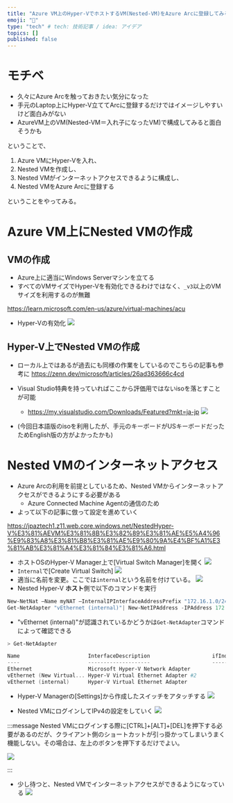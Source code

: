 ```yaml
---
title: "Azure VM上のHyper-VでホストするVM(Nested-VM)をAzure Arcに登録してみる"
emoji: "🦁"
type: "tech" # tech: 技術記事 / idea: アイデア
topics: []
published: false
---
```

# モチベ
- 久々にAzure Arcを触っておきたい気分になった
- 手元のLaptop上にHyper-V立ててArcに登録するだけではイメージしやすいけど面白みがない
- AzureVM上のVM(Nested-VM＝入れ子になったVM)で構成してみると面白そうかも

ということで、

1. Azure VMにHyper-Vを入れ、
2. Nested VMを作成し、
3. Nested VMがインターネットアクセスできるように構成し、
4. Nested VMをAzure Arcに登録する

ということをやってみる。

# Azure VM上にNested VMの作成
## VMの作成
- Azure上に適当にWindows Serverマシンを立てる
- すべてのVMサイズでHyper-Vを有効化できるわけではなく、`_v3`以上のVMサイズを利用するのが無難

https://learn.microsoft.com/en-us/azure/virtual-machines/acu

- Hyper-Vの有効化
![](/images/20230822-nestedvmarc/01.png)

## Hyper-V上でNested VMの作成
- ローカル上ではあるが過去にも同様の作業をしているのでこちらの記事も参考に
https://zenn.dev/microsoft/articles/26ad363666c4cd

- Visual Studio特典を持っていればここから評価用ではないisoを落とすことが可能
    - https://my.visualstudio.com/Downloads/Featured?mkt=ja-jp
![](/images/20230822-nestedvmarc/02.png)

- (今回日本語版のisoを利用したが、手元のキーボードがUSキーボードだったためEnglish版の方がよかったかも)

# Nested VMのインターネットアクセス
- Azure Arcの利用を前提としているため、Nested VMからインターネットアクセスができるようにする必要がある
    - Azure Connected Machine Agentの通信のため
- よって以下の記事に倣って設定を進めていく

https://jpaztech1.z11.web.core.windows.net/NestedHyper-V%E3%81%AEVM%E3%81%8B%E3%82%89%E3%81%AE%E5%A4%96%E9%83%A8%E3%81%B8%E3%81%AE%E9%80%9A%E4%BF%A1%E3%81%AB%E3%81%A4%E3%81%84%E3%81%A6.html

- ホストOSのHyper-V Manager上で[Virtual Switch Manager]を開く
![](/images/20230822-nestedvmarc/03.png)
- `Internal`で[Create Virtual Switch]
![](/images/20230822-nestedvmarc/04.png)
- 適当に名前を変更。ここでは`internal`という名前を付けている。
![](/images/20230822-nestedvmarc/05.png)
- Nested Hyper-V **ホスト**側で以下のコマンドを実行
```powershell
New-NetNat –Name myNAT –InternalIPInterfaceAddressPrefix "172.16.1.0/24"
Get-NetAdapter "vEthernet (internal)"| New-NetIPAddress -IPAddress 172.16.1.1 -AddressFamily IPv4 -PrefixLength 24
```
- "vEthernet (internal)"が認識されているかどうかは`Get-NetAdapter`コマンドによって確認できる

```powershell
> Get-NetAdapter

Name                      InterfaceDescription                    ifIndex Status       MacAddress             LinkSpeed
----                      --------------------                    ------- ------       ----------             ---------
Ethernet                  Microsoft Hyper-V Network Adapter             5 Up           00-22-48-2D-AE-67        40 Gbps
vEthernet (New Virtual... Hyper-V Virtual Ethernet Adapter #2          18 Up           00-15-5D-00-04-02        10 Gbps
vEthernet (internal)      Hyper-V Virtual Ethernet Adapter             12 Up           00-15-5D-00-04-01        10 Gbps
```

- Hyper-V Managerの[Settings]から作成したスイッチをアタッチする
![](/images/20230822-nestedvmarc/06.png)

- Nested VMにログインしてIPv4の設定をしていく
![](/images/20230822-nestedvmarc/07.png)

:::message
Nested VMにログインする際に[CTRL]+[ALT]+[DEL]を押下する必要があるのだが、クライアント側のショートカットが引っ掛かってしまいうまく機能しない。その場合は、左上のボタンを押下するだけでよい。

![](/images/20230822-nestedvmarc/09.png)

:::

- 少し待つと、Nested VMでインターネットアクセスができるようになっている
![](/images/20230822-nestedvmarc/08.png)
